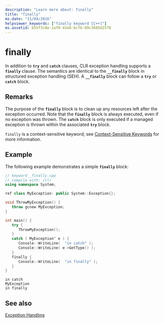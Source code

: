 ```yaml
---
description: "Learn more about: finally"
title: "finally"
ms.date: "11/04/2016"
helpviewer_keywords: ["finally keyword [C++]"]
ms.assetid: b55f3c8e-1af0-43e8-bcfb-99c3685d2578
---
```

# finally

In addition to **`try`** and **`catch`** clauses, CLR exception handling supports a **`finally`** clause. The semantics are identical to the **`__finally`** block in structured exception handling (SEH). A **`__finally`** block can follow a **`try`** or **`catch`** block.

## Remarks

The purpose of the **`finally`** block is to clean up any resources left after the exception occurred. Note that the **`finally`** block is always executed, even if no exception was thrown. The **`catch`** block is only executed if a managed exception is thrown within the associated **`try`** block.

`finally` is a context-sensitive keyword; see [Context-Sensitive Keywords](../extensions/context-sensitive-keywords-cpp-component-extensions.md) for more information.

## Example

The following example demonstrates a simple **`finally`** block:

```cpp
// keyword__finally.cpp
// compile with: /clr
using namespace System;

ref class MyException: public System::Exception{};

void ThrowMyException() {
   throw gcnew MyException;
}

int main() {
   try {
      ThrowMyException();
   }
   catch ( MyException^ e ) {
      Console::WriteLine(  "in catch" );
      Console::WriteLine( e->GetType() );
   }
   finally {
      Console::WriteLine(  "in finally" );
   }
}
```

```Output
in catch
MyException
in finally
```

## See also

[Exception Handling](../extensions/exception-handling-cpp-component-extensions.md)
